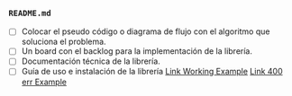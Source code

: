 ### `README.md`

- [ ] Colocar el pseudo código o diagrama de flujo con el algoritmo que soluciona el problema.
- [ ] Un board con el backlog para la implementación de la librería.
- [ ] Documentación técnica de la librería.
- [ ] Guía de uso e instalación de la librería
[Link Working Example](https://es.wikipedia.org/wiki/Markdown)
[Link 400 err Example](http://httpbin.org/status/400)